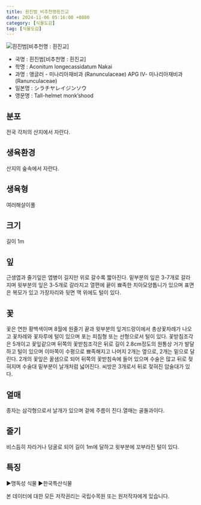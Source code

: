 ```yaml
---
title: 흰진범_비추천명흰진교
date: 2024-11-06 05:16:08 +0800
category: [식물도감]
tag: [식물도감]
---
```




![흰진범[비추천명 : 흰진교]](/fileUpload/plants/basic/Ranunculaceae/Aconitum/1675/1675_1_th2.jpg)
- 국명 : 흰진범[비추천명 : 흰진교]
- 학명 : Aconitum longecassidatum Nakai
- 과명 : 앵글러 - 미나리아재비과 (Ranunculaceae) APG Ⅳ- 미나리아재비과 (Ranunculaceae)
- 일본명 : シラチヤレイジンソウ
- 영문명 : Tall-helmet monk’shood


## 분포
전국 각처의 산지에서 자란다.
## 생육환경
산지의 숲속에서 자란다.
## 생육형
여러해살이풀
## 크기
길이 1m
## 잎
근생엽과 줄기잎은 엽병이 길지만 위로 갈수록 짧아진다. 밑부분의 잎은 3-7개로 갈라지며 윗부분의 잎은 3-5개로 갈라지고 열편에 끝이 뾰족한 치아모양톱니가 있으며 표면은 복모가 있고 가장자리와 뒷면 맥 위에도 털이 있다.
## 꽃
꽃은 연한 황백색이며 8월에 원줄기 끝과 윗부분의 잎겨드랑이에서 총상꽃차례가 나오고 꽃차례와 꽃자루에 털이 있으며 포는 피침형 또는 선형으로서 털이 있다. 꽃받침조각은 5개이고 꽃잎같으며 뒤쪽의 꽃받침조각은 뒤로 길이 2.8cm정도의 원통상 거가 발달하고 털이 있으며 이마쪽이 수평으로 뾰족해지고 나머지 2개는 옆으로, 2개는 밑으로 달린다. 2개의 꽃잎은 꿀샘으로 되어 뒤쪽의 꽃받침속에 들어 있으며 수술은 많고 뒤로 젖혀지며 수술대 밑부분이 날개처럼 넓어진다. 씨방은 3개로서 뒤로 젖혀진 암술대가 있다.
## 열매
종자는 삼각형으로서 날개가 있으며 겉에 주름이 진다.열매는 골돌과이다.
## 줄기
비스듬히 자라거나 덩굴로 되어 길이 1m에 달하고 윗부분에 꼬부라진 털이 있다.
## 특징
▶맹독성 식물 ▶한국특산식물






본 데이터에 대한 모든 저작권리는 국립수목원 또는 원저작자에게 있습니다.
